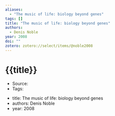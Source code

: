 ```yaml
---
aliases:
  - "The music of life: biology beyond genes"
tags: []
title: "The music of life: biology beyond genes"
authors:
  - Denis Noble
year: 2008
doi: ""
zotero: zotero://select/items/@noble2008
---
```

<!-- START_TEMPLATE -->
# {{title}}

- Source:
- Tags: 
<!-- END_TEMPLATE -->

- title: The music of life: biology beyond genes
- authors: Denis Noble
- year: 2008